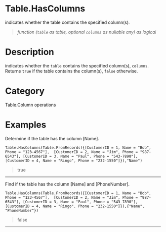 ﻿# Table.HasColumns
indicates whether the table contains the specified column(s).
> _function (<code>table</code> as table, optional <code>columns</code> as nullable any) as logical_
# Description 
indicates whether the <code>table</code> contains the specified column(s), <code>columns</code>. Returns <code>true</code> if the table contains the column(s), <code>false</code> otherwise.
# Category 
Table.Column operations
# Examples 
Determine if the table has the column [Name].
```
Table.HasColumns(Table.FromRecords({[CustomerID = 1, Name = "Bob", Phone = "123-4567"],  [CustomerID = 2, Name = "Jim", Phone = "987-6543"], [CustomerID = 3, Name = "Paul", Phone = "543-7890"], [CustomerID = 4, Name = "Ringo", Phone = "232-1550"]}),"Name")
```
> true
***
Find if the table has the column [Name] and [PhoneNumber].
```
Table.HasColumns(Table.FromRecords({[CustomerID = 1, Name = "Bob", Phone = "123-4567"],  [CustomerID = 2, Name = "Jim", Phone = "987-6543"], [CustomerID = 3, Name = "Paul", Phone = "543-7890"], [CustomerID = 4, Name = "Ringo", Phone = "232-1550"]}),{"Name", "PhoneNumber"})
```
> false
***
